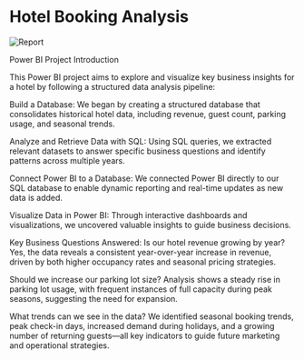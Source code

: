 # Hotel Booking Analysis 

![Report](https://github.com/user-attachments/assets/eb050c8e-39b2-41c5-90b8-d6dc9736dd54)

Power BI Project Introduction

This Power BI project aims to explore and visualize key business insights for a hotel by following a structured data analysis pipeline:

Build a Database: We began by creating a structured database that consolidates historical hotel data, including revenue, guest count, parking usage, and seasonal trends.

Analyze and Retrieve Data with SQL: Using SQL queries, we extracted relevant datasets to answer specific business questions and identify patterns across multiple years.

Connect Power BI to a Database: We connected Power BI directly to our SQL database to enable dynamic reporting and real-time updates as new data is added.

Visualize Data in Power BI: Through interactive dashboards and visualizations, we uncovered valuable insights to guide business decisions.

Key Business Questions Answered:
Is our hotel revenue growing by year?
Yes, the data reveals a consistent year-over-year increase in revenue, driven by both higher occupancy rates and seasonal pricing strategies.

Should we increase our parking lot size?
Analysis shows a steady rise in parking lot usage, with frequent instances of full capacity during peak seasons, suggesting the need for expansion.

What trends can we see in the data?
We identified seasonal booking trends, peak check-in days, increased demand during holidays, and a growing number of returning guests—all key indicators to guide future marketing and operational strategies.
